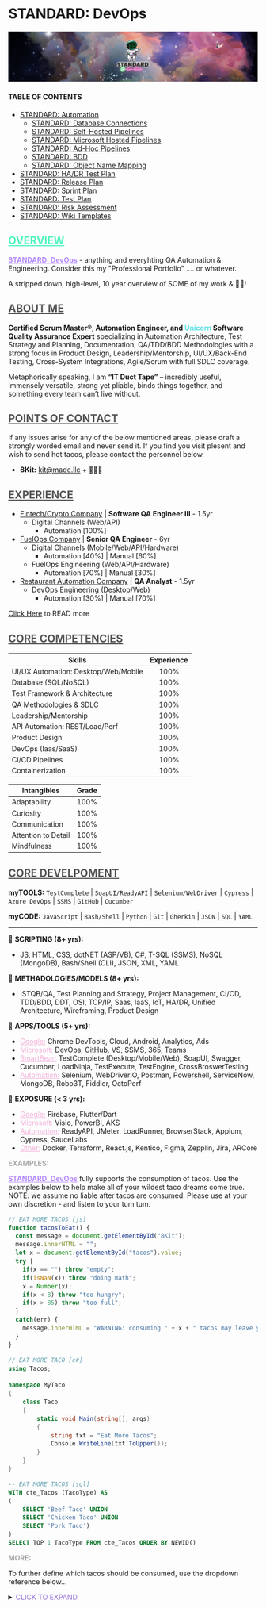 **<h1> STANDARD: DevOps</h1>**
![STANDARD: DevOps](./src/standard-automation.png "STANDARDmade, LLC")


#### **TABLE OF CONTENTS**

- [STANDARD: Automation](/qa-engineering/README.md)
  - [STANDARD: Database Connections](/qa-engineering/wiki/tc-db-connections.md)
  - [STANDARD: Self-Hosted Pipelines](/qa-engineering/wiki/tc-hosted-pipelines.md)
  - [STANDARD: Microsoft Hosted Pipelines](/qa-engineering/wiki/tc-mshosted-pipelines.md)
  - [STANDARD: Ad-Hoc Pipelines](/qa-engineering/wiki/tc-adhoc-pipelines.md)
  - [STANDARD: BDD](/qa-engineering/wiki/tc-bdd.md)
  - [STANDARD: Object Name Mapping](/qa-engineering/wiki/tc-name-mapping.md)
- [STANDARD: HA/DR Test Plan](/qa-engineering/wiki/ha-disaster-recovery-plan.md)
- [STANDARD: Release Plan](/qa-engineering/wiki/wiki-release-plan.md)
- [STANDARD: Sprint Plan](/qa-engineering/wiki/wiki-sprint-plan.md)
- [STANDARD: Test Plan](/qa-engineering/wiki/wiki-test-plan.md)
- [STANDARD: Risk Assessment](/qa-engineering/wiki/wiki-risk-assessment.md)
- [STANDARD: Wiki Templates](/qa-engineering/wiki/wiki-templates.md)
  
## <span style="color:#51F4C0"><u> **OVERVIEW** </u></span>

<span style="color:#B387FD"><u>**STANDARD: DevOps**</u></span> - anything and everyhting QA Automation & Engineering. Consider this my "Professional Portfolio" .... or whatever. 

A stripped down, high-level, 10 year overview of SOME of my work & :taco::taco:!

## <span style="color:#555555"><u> **ABOUT ME** </u></span>

 **Certified Scrum Master®, Automation Engineer, and <span style="color:#5CE1E6">Unicorn</span> Software Quality Assurance Expert** specializing in Automation Architecture, Test Strategy and Planning, Documentation, QA/TDD/BDD Methodologies with a strong focus in Product Design, Leadership/Mentorship, UI/UX/Back-End Testing, Cross-System Integrations, Agile/Scrum with full SDLC coverage. 

Metaphorically speaking, I am **“IT Duct Tape”** – incredibly useful, immensely versatile, strong yet pliable, binds things together, and something every team can’t live without.


## <span style="color:#555555"><u> **POINTS OF CONTACT** </u></span>

If any issues arise for any of the below mentioned areas, please draft a strongly worded email and never send it. If you find you visit plesent and wish to send hot tacos, please contact the personnel below.  
- **8Kit:** kit@made.llc + :taco::taco::taco:


## <span style="color:#555555"><u> **EXPERIENCE** </u></span>

- <u>Fintech/Crypto Company</u> | **Software QA Engineer III** - 1.5yr
  - Digital Channels (Web/API)
    - Automation [100%]
- <u>FuelOps Company</u> | **Senior QA Engineer** - 6yr
  - Digital Channels (Mobile/Web/API/Hardware)
    - Automation [40%] | Manual [60%] 
  - FuelOps Engineering (Web/API/Hardware)
    - Automation [70%] | Manual [30%]
- <u>Restaurant Automation Company</u> | **QA Analyst** - 1.5yr
  - DevOps Engineering (Desktop/Web)
    - Automation [30%] | Manual [70%]

[Click Here](/qa-engineering/wiki/README.md) to READ more

## <span style="color:#555555"><u> **CORE COMPETENCIES** </u></span>

| Skills  | Experience |
| ------------- |:-------------:|
| UI/UX Automation: Desktop/Web/Mobile | 100% |
| Database (SQL/NoSQL) | 100% |
| Test Framework & Architecture | 100% |
| QA Methodologies & SDLC | 100% |
| Leadership/Mentorship | 100% |
| API Automation: REST/Load/Perf | 100% |
| Product Design | 100% |
| DevOps (Iaas/SaaS) | 100% |
| CI/CD Pipelines | 100% |
| Containerization | 100% |

| Intangibles | Grade |
| ------------- |:-------------:|
| Adaptability | 100% |
| Curiosity | 100% |
| Communication | 100% |
| Attention to Detail | 100% |
| Mindfulness | 100% |


## <span style="color:#555555"><u> **CORE DEVELPOMENT** </u></span>

**myTOOLS:** `TestComplete` | `SoapUI/ReadyAPI` | `Selenium/WebDriver` | `Cypress` | `Azure DevOps` | `SSMS` | `GitHub` | `Cucumber`

**myCODE:** `JavaScript` | `Bash/Shell` | `Python` | `Git` | `Gherkin` | `JSON` | `SQL` | `YAML`

--------------------
:taco: **SCRIPTING (8+ yrs):** 

- JS, HTML, CSS, dotNET (ASP/VB), C#, T-SQL (SSMS), NoSQL (MongoDB), Bash/Shell (CLI), JSON, XML, YAML

:taco: **METHADOLOGIES/MODELS (8+ yrs):** 

- ISTQB/QA, Test Planning and Strategy, Project Management, CI/CD, TDD/BDD, DDT, OSI, TCP/IP, Saas, IaaS, IoT, HA/DR, Unified Architecture, Wireframing, Product Design

:taco: **APPS/TOOLS (5+ yrs):** 

- <span style="color:#F4AFDA"><u>Google:</u></span> Chrome DevTools, Cloud, Android, Analytics, Ads 
- <span style="color:#F4AFDA"><u>Microsoft:</u></span> DevOps, GitHub, VS, SSMS, 365, Teams 
- <span style="color:#F4AFDA"><u>SmartBear:</u></span> TestComplete (Desktop/Mobile/Web), SoapUI, Swagger, Cucumber, LoadNinja, TestExecute, TestEngine, CrossBroswerTesting 
- <span style="color:#F4AFDA"><u>Automation:</u></span> Selenium, WebDriverIO, Postman, Powershell, ServiceNow, MongoDB, Robo3T, Fiddler, OctoPerf

:taco: **EXPOSURE (< 3 yrs):** 

- <span style="color:#F4AFDA"><u>Google:</u></span> Firebase, Flutter/Dart 
- <span style="color:#F4AFDA"><u>Microsoft:</u></span> Visio, PowerBI, AKS 
- <span style="color:#F4AFDA"><u>Automation:</u></span> ReadyAPI, JMeter, LoadRunner, BrowserStack, Appium, Cypress, SauceLabs 
- <span style="color:#F4AFDA"><u>Other:</u></span> Docker, Terraform, React.js, Kentico, Figma, Zepplin, Jira, ARCore

<span style="color:#A6A6A6"> **EXAMPLES:** </span>

<span style="color:#B387FD"><u>**STANDARD: DevOps**</u></span> fully supports the consumption of tacos. Use the examples below to help make all of your wildest taco dreams come true. NOTE: we assume no liable after tacos are consumed. Please use at your own discretion - and listen to your tum tum.


``` js
// EAT MORE TACOS [js]
function tacosToEat() {
  const message = document.getElementById("8Kit");
  message.innerHTML = "";
  let x = document.getElementById("tacos").value;
  try {
    if(x == "") throw "empty";
    if(isNaN(x)) throw "doing math";
    x = Number(x);
    if(x < 8) throw "too hungry";
    if(x > 85) throw "too full";
  }
  catch(err) {
    message.innerHTML = "WARNING: consuming " + x + " tacos may leave you " + err;
  }
}
```


``` csharp
// EAT MORE TACO [c#]
using Tacos;

namespace MyTaco 
{
    class Taco 
    {
        static void Main(string[], args) 
        {
            string txt = "Eat More Tacos";
            Console.WriteLine(txt.ToUpper()); 
        }
    }
}

```


``` sql
-- EAT MORE TACOS [sql]
WITH cte_Tacos (TacoType) AS 
(
    SELECT 'Beef Taco' UNION
    SELECT 'Chicken Taco' UNION
    SELECT 'Pork Taco')
)
SELECT TOP 1 TacoType FROM cte_Tacos ORDER BY NEWID()

```


<span style="color:#A6A6A6"> **MORE:** </span>

To further define which tacos should be consumed, use the dropdown reference below...

<details>
  <summary><span style="color:mediumpurple"> CLICK TO EXPAND </span></summary>

- <span style="color:hotpink"> [@]_OUTER </span>
   - [BOWL]
   - [LETTUCE]
   - [SHELL/WRAP]
      - <span style="color:mediumpurple"> [@]_Corn </span>
      - <span style="color:mediumpurple"> [@]_Flour </span>
   - [NONE]
      - <span style="color:mediumpurple"> [@]_Seek-Help </span>
  
- <span style="color:hotpink"> [@]_INNER </span>
   - [BEEF]
      - <span style="color:mediumpurple"> [@]_Birria </span>
      - <span style="color:mediumpurple"> [@]_Carne-Asada </span>
      - <span style="color:mediumpurple"> [@]_Ground </span> 
      - <span style="color:mediumpurple"> [@]_Shredded </span>
   - [CHICKEN]
      - <span style="color:mediumpurple"> [@]_Chopped </span> 
      - <span style="color:mediumpurple"> [@]_Shredded </span>
      - <span style="color:mediumpurple"> [@]_Tinga </span>
   - [PORK]
      - <span style="color:mediumpurple"> [@]_Al-Pastor </span>
      - <span style="color:mediumpurple"> [@]_Barbacoa </span>
      - <span style="color:mediumpurple"> [@]_Campechanos </span>
      - <span style="color:mediumpurple"> [@]_Carnitas </span>
      - <span style="color:mediumpurple"> [@]_Chorizo </span>
   - [FISH]
      - <span style="color:mediumpurple"> [@]_Pescado </span>

- <span style="color:hotpink"> [@]_TOPPINGS </span>
   - [BROWNS]
      - <span style="color:mediumpurple"> [@]_Lentals </span>
      - <span style="color:mediumpurple"> [@]_MoreMeat </span>
      - <span style="color:mediumpurple"> [@]_Rice </span>
   - [GREENS]
      - <span style="color:mediumpurple"> [@]_Cilantro </span>
      - <span style="color:mediumpurple"> [@]_Lettuce </span>
      - <span style="color:mediumpurple"> [@]_Lime </span>
      - <span style="color:mediumpurple"> [@]_Guacamole </span>
      - <span style="color:mediumpurple"> [@]_Jalapeños </span>
      - <span style="color:mediumpurple"> [@]_Spinich </span>
   - [REDS]
      - <span style="color:mediumpurple"> [@]_HotSauce </span> 
      - <span style="color:mediumpurple"> [@]_Peppers </span>
      - <span style="color:mediumpurple"> [@]_Pico </span>
      - <span style="color:mediumpurple"> [@]_Salsa </span>
      - <span style="color:mediumpurple"> [@]_Tomatoe </span>
   - [WHITES]
      - <span style="color:mediumpurple"> [@]_CheeseDuh </span>
      - <span style="color:mediumpurple"> [@]_EggWhites </span>
      - <span style="color:mediumpurple"> [@]_Onions </span>
      - <span style="color:mediumpurple"> [@]_SourCream </span>
   - [YELLOWS]
      - <span style="color:mediumpurple"> [@]_Corn </span>
      - <span style="color:mediumpurple"> [@]_Egg </span>
      - <span style="color:mediumpurple"> [@]_MoreCheese </span>
      - <span style="color:mediumpurple"> [@]_Pineapples </span>
</details>
